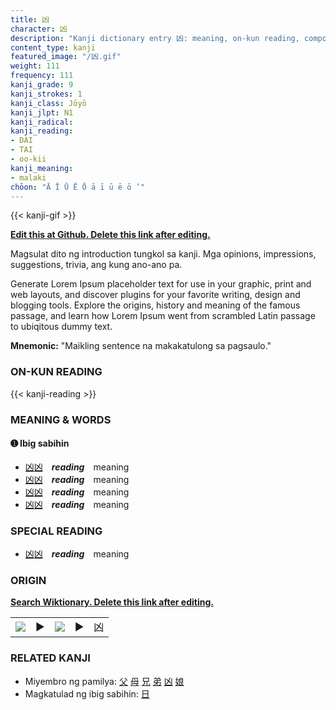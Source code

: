 ```yaml
---
title: 凶
character: 凶
description: "Kanji dictionary entry 凶: meaning, on-kun reading, compounds, origin, related kanji"
content_type: kanji
featured_image: "/凶.gif"
weight: 111
frequency: 111
kanji_grade: 9
kanji_strokes: 1
kanji_class: Jōyō
kanji_jlpt: N1
kanji_radical: 
kanji_reading: 
- DAI
- TAI
- oo-kii
kanji_meaning:
- malaki
chōon: "Ā Ī Ū Ē Ō ā ī ū ē ō ’"
---
```

[//]: # (Don't edit the line below. Kanji animated GIF code is automatically generated.)
{{< kanji-gif >}}

[//]: # (Edit below this line.)

**[Edit this at Github. Delete this link after editing.](https://github.com/tim0g/tim/tree/main/content/kanji/凶/index.md)**

Magsulat dito ng introduction tungkol sa kanji. Mga opinions, impressions, suggestions, trivia, ang kung ano-ano pa.

Generate Lorem Ipsum placeholder text for use in your graphic, print and web layouts, and discover plugins for your favorite writing, design and blogging tools. Explore the origins, history and meaning of the famous passage, and learn how Lorem Ipsum went from scrambled Latin passage to ubiqitous dummy text.
 
**Mnemonic:** "Maikling sentence na makakatulong sa pagsaulo."

### ON-KUN READING

[//]: # (Don't edit the line below. ON-KUN READING code is automatically generated.)
{{< kanji-reading >}}

### MEANING & WORDS

#### ➊ **Ibig sabihin**
  - [凶](../凶)[凶](../凶)　***reading***　meaning
  - [凶](../凶)[凶](../凶)　***reading***　meaning
  - [凶](../凶)[凶](../凶)　***reading***　meaning
  - [凶](../凶)[凶](../凶)　***reading***　meaning

### SPECIAL READING
  - [凶](../凶)[凶](../凶)　***reading***　meaning

### ORIGIN

**[Search Wiktionary. Delete this link after editing.](https://wiktionary.org/wiki/凶)**
<table class="kanji-table"><tr><td>
<img src="60px-凶-bronze.svg.png">
</td><td>▶</td><td>
<img src="60px-凶-oracle.svg.png">
</td><td>▶</td>
<td class="kanji-origin">凶</td>
</tr></table>

### RELATED KANJI
- Miyembro ng pamilya: [父](../父) [母](../母) [兄](../兄) [弟](../弟) [凶](../凶) [娘](../娘)
- Magkatulad ng ibig sabihin: [日](../日)
